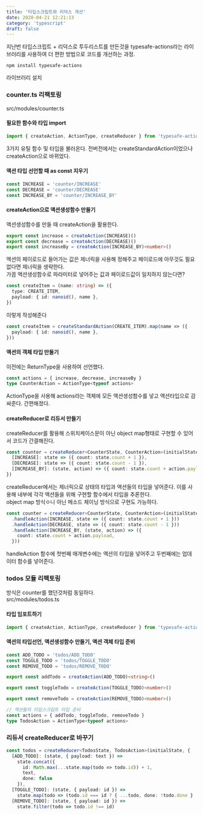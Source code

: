```yaml
---
title: '타입스크립트와 리덕스 개선'
date: 2020-04-21 12:21:13
category: 'typescript'
draft: false
---
```


지난번 타입스크립트 + 리덕스로 투두리스트를 만든것을 typesafe-actions라는 라이브러리를 사용하여 더 편한 방법으로 코드를 개선하는 과정.

```
npm install typesafe-actions
```

라이브러리 설치

### counter.ts 리팩토링

src/modules/counter.ts

#### 필요한 함수와 타입 import

```js
import { createAction, ActionType, createReducer } from 'typesafe-actions'
```

3가지 유틸 함수 및 타입을 불러온다. 전버전에서는 createStandardAction이었으나 createAction으로 바뀌었다.

#### 액션 타입 선언할 때 as const 지우기

```ts
const INCREASE = 'counter/INCREASE'
const DECREASE = 'counter/DECREASE'
const INCREASE_BY = 'counter/INCREASE_BY'
```

#### createAction으로 액션생성함수 만들기

액션생성함수를 만들 때 createAction을 활용한다.

```ts
export const increase = createAction(INCREASE)()
export const decrease = createAction(DECREASE)()
export const increaseBy = createAction(INCREASE_BY)<number>()
```

액션의 페이로드로 들어가는 값은 제너릭을 사용해 정해주고 페이로드에 아무것도 필요없다면 제너릭을 생략한다.  
가끔 액션생성함수로 파라미터로 넣어주는 값과 페이로드값이 일치하지 않는다면?

```ts
const createItem = (name: string) => ({
  type: CREATE_ITEM,
  payload: { id: nanoid(), name },
})
```

이렇게 작성해준다

```ts
const createItem = createStandardAction(CREATE_ITEM).map(name => ({
  payload: { id: nanoid(), name },
}))
```

#### 액션의 객체 타입 만들기

이전에는 ReturnType을 사용하여 선언했다.

```ts
const actions = { increase, decrease, increaseBy }
type CounterAction = ActionType<typeof actions>
```

ActionType을 사용해 actions라는 객체에 모든 액션생성함수를 넣고 액션타입으로 감싸준다. 간편해졌다.

#### createReducer로 리듀서 만들기

createReducer를 활용해 스위치케이스문이 아닌 object map형태로 구현할 수 있어서 코드가 간결해진다.

```ts
const counter = createReducer<CounterState, CounterAction>(initialState, {
  [INCREASE]: state => ({ count: state.count + 1 }),
  [DECREASE]: state => ({ count: state.count - 1 }),
  [INCREASE_BY]: (state, action) => ({ count: state.count + action.payload }),
})
```

createReducer에서는 제너릭으로 상태의 타입과 액션들의 타입을 넣어준다. 이를 사용해 내부에 각각 액션들을 위해 구현할 함수에서 타입을 추론한다.  
object map 방식ㅇ니 아닌 메소드 체이닝 방식으로 구현도 가능하다.

```ts
const counter = createReducer<CounterState, CounterAction>(initialState)
  .handleAction(INCREASE, state => ({ count: state.count + 1 }))
  .handleAction(DECREASE, state => ({ count: state.count - 1 }))
  .handleAction(INCREASE_BY, (state, action) => ({
    count: state.count + action.payload,
  }))
```

handleAction 함수에 첫번째 매개변수에는 액션의 타입을 넣어주고 두번째에는 업데이터 함수를 넣어준다.

### todos 모듈 리팩토링

방식은 counter를 했던것처럼 동일하다.  
src/modules/todos.ts

#### 타입 임포트하기

```ts
import { createAction, ActionType, createReducer } from 'typesafe-actions'
```

#### 액션의 타입선언, 액션생성함수 만들기, 액션 객체 타입 준비

```ts
const ADD_TODO = 'todos/ADD_TODO'
const TOGGLE_TODO = 'todos/TOGGLE_TODO'
const REMOVE_TODO = 'todos/REMOVE_TODO'

export const addTodo = createAction(ADD_TODO)<string>()

export const toggleTodo = createAction(TOGGLE_TODO)<number>()

export const removeTodo = createAction(REMOVE_TODO)<number>()

// 액션들의 타입스크립트 타입 준비
const actions = { addTodo, toggleTodo, removeTodo }
type TodosAction = ActionType<typeof actions>
```

### 리듀서 createReducer로 바꾸기

```ts
const todos = createReducer<TodosState, TodosAction>(initialState, {
  [ADD_TODO]: (state, { payload: text }) =>
    state.concat({
      id: Math.max(...state.map(todo => todo.id)) + 1,
      text,
      done: false
    }),
  [TOGGLE_TODO]: (state, { payload: id }) =>
    state.map(todo => (todo.id === id ? { ...todo, done: !todo.done } : todo)),
  [REMOVE_TODO]: (state, { payload: id }) =>
    state.filter(todo => todo.id !== id)
```
